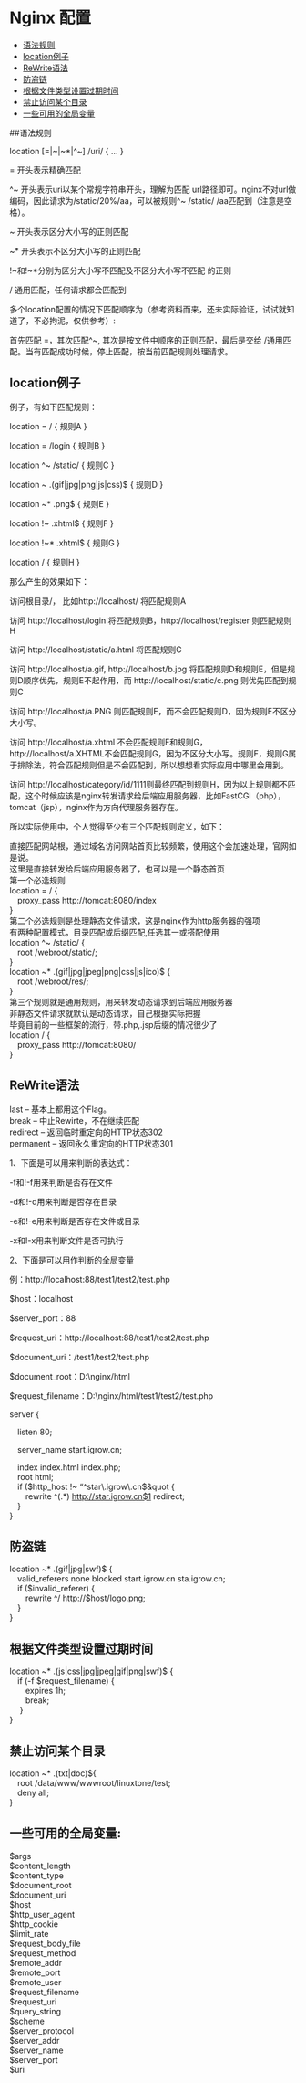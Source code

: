 # Nginx 配置

* [语法规则](#语法规则)
* [location例子](#location例子) 
* [ReWrite语法](#ReWrite语法) 
* [防盗链](#防盗链)
* [根据文件类型设置过期时间](#根据文件类型设置过期时间)
* [禁止访问某个目录](#禁止访问某个目录)
* [一些可用的全局变量](#一些可用的全局变量)

##语法规则

location [=|~|~*|^~] /uri/ { … }

= 开头表示精确匹配  

^~ 开头表示uri以某个常规字符串开头，理解为匹配 url路径即可。nginx不对url做编码，因此请求为/static/20%/aa，可以被规则^~ /static/ /aa匹配到（注意是空格）。  

~ 开头表示区分大小写的正则匹配  

~*  开头表示不区分大小写的正则匹配  

!~和!~*分别为区分大小写不匹配及不区分大小写不匹配 的正则  

/ 通用匹配，任何请求都会匹配到  

多个location配置的情况下匹配顺序为（参考资料而来，还未实际验证，试试就知道了，不必拘泥，仅供参考）:  

首先匹配 =，其次匹配^~, 其次是按文件中顺序的正则匹配，最后是交给 /通用匹配。当有匹配成功时候，停止匹配，按当前匹配规则处理请求。  

## location例子  

例子，有如下匹配规则：  

location = / {   规则A  }  

location = /login {   规则B }  

location ^~ /static/ {   规则C   }  

location ~ \.(gif|jpg|png|js|css)$ { 规则D }

location ~* \.png$ {  规则E  }

location !~ \.xhtml$ { 规则F }

location !~* \.xhtml$ { 规则G }

location / { 规则H }

那么产生的效果如下：  

访问根目录/， 比如http://localhost/ 将匹配规则A  

访问 http://localhost/login 将匹配规则B，http://localhost/register 则匹配规则H  

访问 http://localhost/static/a.html 将匹配规则C  

访问 http://localhost/a.gif, http://localhost/b.jpg 将匹配规则D和规则E，但是规则D顺序优先，规则E不起作用，而 http://localhost/static/c.png 则优先匹配到规则C  

访问 http://localhost/a.PNG 则匹配规则E，而不会匹配规则D，因为规则E不区分大小写。  

访问 http://localhost/a.xhtml 不会匹配规则F和规则G，http://localhost/a.XHTML不会匹配规则G，因为不区分大小写。规则F，规则G属于排除法，符合匹配规则但是不会匹配到，所以想想看实际应用中哪里会用到。  

访问 http://localhost/category/id/1111则最终匹配到规则H，因为以上规则都不匹配，这个时候应该是nginx转发请求给后端应用服务器，比如FastCGI（php），tomcat（jsp），nginx作为方向代理服务器存在。  

所以实际使用中，个人觉得至少有三个匹配规则定义，如下：

直接匹配网站根，通过域名访问网站首页比较频繁，使用这个会加速处理，官网如是说。  
这里是直接转发给后端应用服务器了，也可以是一个静态首页  
第一个必选规则  
location = / {  
    &emsp;proxy_pass http://tomcat:8080/index  
}  
第二个必选规则是处理静态文件请求，这是nginx作为http服务器的强项  
有两种配置模式，目录匹配或后缀匹配,任选其一或搭配使用  
location ^~ /static/ {  
    &emsp;root /webroot/static/;  
}  
location ~* \.(gif|jpg|jpeg|png|css|js|ico)$ {  
    &emsp;root /webroot/res/;  
}  
第三个规则就是通用规则，用来转发动态请求到后端应用服务器  
非静态文件请求就默认是动态请求，自己根据实际把握  
毕竟目前的一些框架的流行，带.php,.jsp后缀的情况很少了  
location / {  
    &emsp;proxy_pass http://tomcat:8080/  
}

## ReWrite语法

last – 基本上都用这个Flag。  
break – 中止Rewirte，不在继续匹配  
redirect – 返回临时重定向的HTTP状态302  
permanent – 返回永久重定向的HTTP状态301  

1、下面是可以用来判断的表达式：  

-f和!-f用来判断是否存在文件  

-d和!-d用来判断是否存在目录  

-e和!-e用来判断是否存在文件或目录  

-x和!-x用来判断文件是否可执行  

2、下面是可以用作判断的全局变量  

例：http://localhost:88/test1/test2/test.php  

$host：localhost  

$server_port：88  

$request_uri：http://localhost:88/test1/test2/test.php  

$document_uri：/test1/test2/test.php  

$document_root：D:\nginx/html  

$request_filename：D:\nginx/html/test1/test2/test.php  

server {  

  &emsp;listen 80;  
  
  &emsp;server_name start.igrow.cn;  
  
  &emsp;index index.html index.php;  
  &emsp;root html;  
  &emsp;if ($http_host !~ “^star\.igrow\.cn$&quot {  
    &emsp;&emsp;rewrite ^(.*) http://star.igrow.cn$1 redirect;  
  &emsp;}  
}  

## 防盗链

location ~* \.(gif|jpg|swf)$ {  
  &emsp;valid_referers none blocked start.igrow.cn sta.igrow.cn;  
  &emsp;if ($invalid_referer) {  
    &emsp;&emsp;rewrite ^/ http://$host/logo.png;  
  &emsp;}  
}  

## 根据文件类型设置过期时间

location ~* \.(js|css|jpg|jpeg|gif|png|swf)$ {  
  &emsp;if (-f $request_filename) {  
    &emsp;&emsp;expires 1h;  
    &emsp;&emsp;break;  
 &emsp; }  
}  

## 禁止访问某个目录  

location ~* \.(txt|doc)${  
  &emsp;root /data/www/wwwroot/linuxtone/test;  
  &emsp;deny all;  
}  

## 一些可用的全局变量:

$args  
$content_length  
$content_type  
$document_root  
$document_uri  
$host  
$http_user_agent  
$http_cookie  
$limit_rate  
$request_body_file  
$request_method  
$remote_addr  
$remote_port  
$remote_user  
$request_filename  
$request_uri  
$query_string  
$scheme  
$server_protocol  
$server_addr  
$server_name  
$server_port  
$uri  

